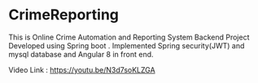 # CrimeReporting
This is Online Crime Automation and Reporting System Backend Project Developed using Spring boot .
Implemented Spring security(JWT) and mysql database and Angular 8 in front end.

Video Link : https://youtu.be/N3d7soKLZGA
